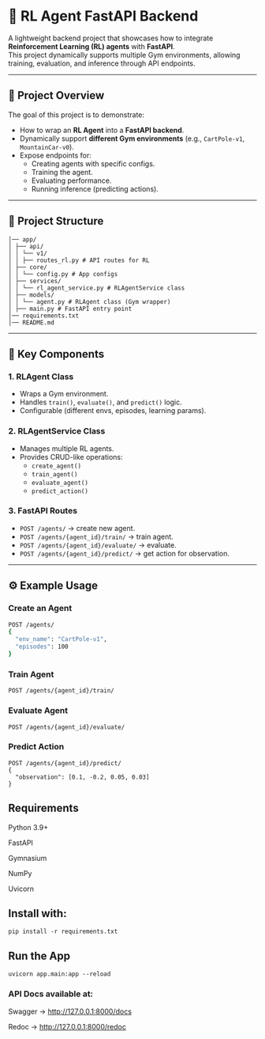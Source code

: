 # 🧠 RL Agent FastAPI Backend

A lightweight backend project that showcases how to integrate **Reinforcement Learning (RL) agents** with **FastAPI**.  
This project dynamically supports multiple Gym environments, allowing training, evaluation, and inference through API endpoints.

---

## 🚀 Project Overview

The goal of this project is to demonstrate:
- How to wrap an **RL Agent** into a **FastAPI backend**.
- Dynamically support **different Gym environments** (e.g., `CartPole-v1`, `MountainCar-v0`).
- Expose endpoints for:
  - Creating agents with specific configs.
  - Training the agent.
  - Evaluating performance.
  - Running inference (predicting actions).

---

## 📂 Project Structure

```project/
│── app/
│ ├── api/
│ │ └── v1/
│ │ ├── routes_rl.py # API routes for RL
│ ├── core/
│ │ └── config.py # App configs
│ ├── services/
│ │ └── rl_agent_service.py # RLAgentService class
│ ├── models/
│ │ └── agent.py # RLAgent class (Gym wrapper)
│ ├── main.py # FastAPI entry point
│── requirements.txt
│── README.md

```
---

## 🔑 Key Components

### **1. RLAgent Class**
- Wraps a Gym environment.
- Handles `train()`, `evaluate()`, and `predict()` logic.
- Configurable (different envs, episodes, learning params).

### **2. RLAgentService Class**
- Manages multiple RL agents.
- Provides CRUD-like operations:
  - `create_agent()`
  - `train_agent()`
  - `evaluate_agent()`
  - `predict_action()`

### **3. FastAPI Routes**
- `POST /agents/` → create new agent.
- `POST /agents/{agent_id}/train/` → train agent.
- `POST /agents/{agent_id}/evaluate/` → evaluate.
- `POST /agents/{agent_id}/predict/` → get action for observation.

---

## ⚙️ Example Usage

### Create an Agent
```bash
POST /agents/
{
  "env_name": "CartPole-v1",
  "episodes": 100
}
```
### Train Agent
```
POST /agents/{agent_id}/train/
```

### Evaluate Agent
```
POST /agents/{agent_id}/evaluate/
```
### Predict Action
```
POST /agents/{agent_id}/predict/
{
  "observation": [0.1, -0.2, 0.05, 0.03]
}
```
## Requirements

Python 3.9+

FastAPI

Gymnasium

NumPy

Uvicorn

## Install with:
```
pip install -r requirements.txt
```
## Run the App
```
uvicorn app.main:app --reload
```

### API Docs available at:

Swagger → http://127.0.0.1:8000/docs

Redoc → http://127.0.0.1:8000/redoc